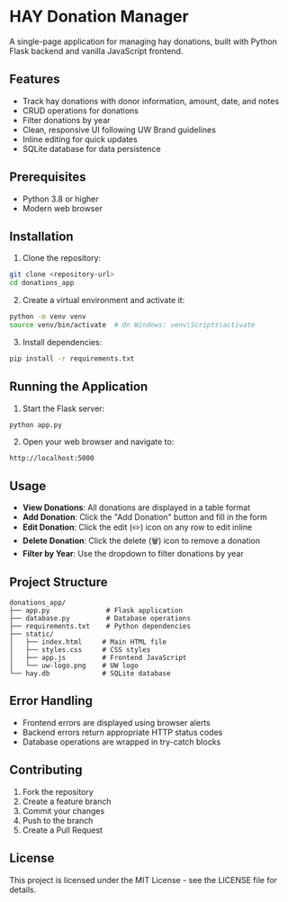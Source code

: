 # HAY Donation Manager

A single-page application for managing hay donations, built with Python Flask backend and vanilla JavaScript frontend.

## Features

- Track hay donations with donor information, amount, date, and notes
- CRUD operations for donations
- Filter donations by year
- Clean, responsive UI following UW Brand guidelines
- Inline editing for quick updates
- SQLite database for data persistence

## Prerequisites

- Python 3.8 or higher
- Modern web browser

## Installation

1. Clone the repository:
```bash
git clone <repository-url>
cd donations_app
```

2. Create a virtual environment and activate it:
```bash
python -m venv venv
source venv/bin/activate  # On Windows: venv\Scripts\activate
```

3. Install dependencies:
```bash
pip install -r requirements.txt
```

## Running the Application

1. Start the Flask server:
```bash
python app.py
```

2. Open your web browser and navigate to:
```
http://localhost:5000
```

## Usage

- **View Donations**: All donations are displayed in a table format
- **Add Donation**: Click the "Add Donation" button and fill in the form
- **Edit Donation**: Click the edit (✏️) icon on any row to edit inline
- **Delete Donation**: Click the delete (🗑️) icon to remove a donation
- **Filter by Year**: Use the dropdown to filter donations by year

## Project Structure

```
donations_app/
├── app.py              # Flask application
├── database.py         # Database operations
├── requirements.txt    # Python dependencies
├── static/
│   ├── index.html     # Main HTML file
│   ├── styles.css     # CSS styles
│   ├── app.js         # Frontend JavaScript
│   └── uw-logo.png    # UW logo
└── hay.db             # SQLite database
```

## Error Handling

- Frontend errors are displayed using browser alerts
- Backend errors return appropriate HTTP status codes
- Database operations are wrapped in try-catch blocks

## Contributing

1. Fork the repository
2. Create a feature branch
3. Commit your changes
4. Push to the branch
5. Create a Pull Request

## License

This project is licensed under the MIT License - see the LICENSE file for details. 
